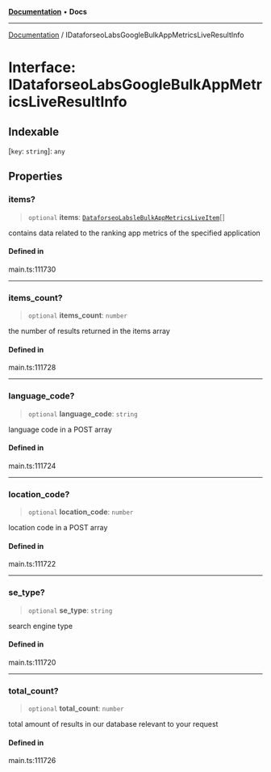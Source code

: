 [**Documentation**](../README.md) • **Docs**

***

[Documentation](../globals.md) / IDataforseoLabsGoogleBulkAppMetricsLiveResultInfo

# Interface: IDataforseoLabsGoogleBulkAppMetricsLiveResultInfo

## Indexable

 \[`key`: `string`\]: `any`

## Properties

### items?

> `optional` **items**: [`DataforseoLabsleBulkAppMetricsLiveItem`](../classes/DataforseoLabsleBulkAppMetricsLiveItem.md)[]

contains data related to the ranking app metrics of the specified application

#### Defined in

main.ts:111730

***

### items\_count?

> `optional` **items\_count**: `number`

the number of results returned in the items array

#### Defined in

main.ts:111728

***

### language\_code?

> `optional` **language\_code**: `string`

language code in a POST array

#### Defined in

main.ts:111724

***

### location\_code?

> `optional` **location\_code**: `number`

location code in a POST array

#### Defined in

main.ts:111722

***

### se\_type?

> `optional` **se\_type**: `string`

search engine type

#### Defined in

main.ts:111720

***

### total\_count?

> `optional` **total\_count**: `number`

total amount of results in our database relevant to your request

#### Defined in

main.ts:111726

